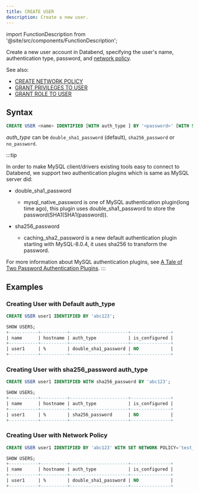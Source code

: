 ```yaml
---
title: CREATE USER
description: Create a new user.
---
```

import FunctionDescription from '@site/src/components/FunctionDescription';

<FunctionDescription description="Introduced or updated: v1.2.30"/>

Create a new user account in Databend, specifying the user's name, authentication type, password, and [network policy](../101-network-policy/index.md). 

See also:
 - [CREATE NETWORK POLICY](../101-network-policy/ddl-create-policy.md)
 - [GRANT PRIVILEGES TO USER](./10-grant-privileges.md)
 - [GRANT ROLE TO USER](./20-grant-role.md)

## Syntax

```sql
CREATE USER <name> IDENTIFIED [WITH auth_type ] BY '<password>' [WITH SET NETWORK POLICY='<network_policy>']
```

*auth_type* can be `double_sha1_password` (default), `sha256_password` or `no_password`.

:::tip

In order to make MySQL client/drivers existing tools easy to connect to Databend, we support two authentication plugins which is same as MySQL server did:
* double_sha1_password
   * mysql_native_password is one of MySQL authentication plugin(long time ago), this plugin uses double_sha1_password to store the password(SHA1(SHA1(password)).
    
* sha256_password
  * caching_sha2_password is a new default authentication plugin starting with MySQL-8.0.4, it uses sha256 to transform the password.

For more information about MySQL authentication plugins, see [A Tale of Two Password Authentication Plugins](https://dev.mysql.com/blog-archive/a-tale-of-two-password-authentication-plugins/).
:::

## Examples

### Creating User with Default auth_type

```sql
CREATE USER user1 IDENTIFIED BY 'abc123';

SHOW USERS;
+-----------+----------+----------------------+---------------+
| name      | hostname | auth_type            | is_configured |
+-----------+----------+----------------------+---------------+
| user1     | %        | double_sha1_password | NO            |
+-----------+----------+----------------------+---------------+
```

### Creating User with sha256_password auth_type

```sql
CREATE USER user1 IDENTIFIED WITH sha256_password BY 'abc123';

SHOW USERS;
+-----------+----------+----------------------+---------------+
| name      | hostname | auth_type            | is_configured |
+-----------+----------+----------------------+---------------+
| user1     | %        | sha256_password      | NO            |
+-----------+----------+----------------------+---------------+
```

### Creating User with Network Policy

```sql
CREATE USER user1 IDENTIFIED BY 'abc123' WITH SET NETWORK POLICY='test_policy';

SHOW USERS;
+-----------+----------+----------------------+---------------+
| name      | hostname | auth_type            | is_configured |
+-----------+----------+----------------------+---------------+
| user1     | %        | double_sha1_password | NO            |
+-----------+----------+----------------------+---------------+
```